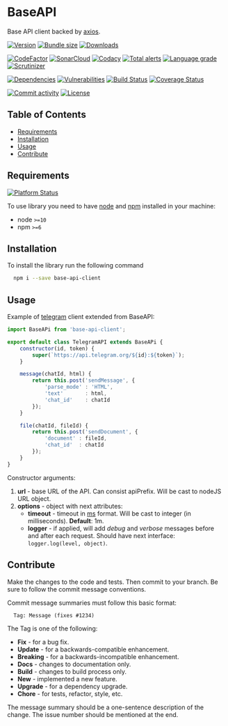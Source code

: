 # BaseAPI
Base API client backed by [axios](https://www.npmjs.com/package/axios).

[![Version][badge-vers]][npm]
[![Bundle size][npm-size-badge]][npm-size-url]
[![Downloads][npm-downloads-badge]][npm]

[![CodeFactor][codefactor-badge]][codefactor-url]
[![SonarCloud][sonarcloud-badge]][sonarcloud-url]
[![Codacy][codacy-badge]][codacy-url]
[![Total alerts][lgtm-alerts-badge]][lgtm-alerts-url]
[![Language grade][lgtm-lg-badge]][lgtm-lg-url]
[![Scrutinizer][scrutinizer-badge]][scrutinizer-url]

[![Dependencies][badge-deps]][npm]
[![Vulnerabilities][badge-vuln]](https://snyk.io/)
[![Build Status][tests-badge]][tests-url]
[![Coverage Status][badge-coverage]][url-coverage]

[![Commit activity][commit-activity-badge]][github]
[![License][badge-lic]][github]

## Table of Contents
  - [Requirements](#requirements)
  - [Installation](#installation)
  - [Usage](#usage)
  - [Contribute](#contribute)

## Requirements
[![Platform Status][appveyor-badge]][appveyor-url]

To use library you need to have [node](https://nodejs.org) and [npm](https://www.npmjs.com) installed in your machine:

* node `>=10`
* npm `>=6`

## Installation

To install the library run the following command

```bash
  npm i --save base-api-client
```

## Usage

Example of [telegram](https://telegram.org/) client extended from BaseAPI:

```javascript
import BaseAPi from 'base-api-client';

export default class TelegramAPI extends BaseAPi {
    constructor(id, token) {
        super(`https://api.telegram.org/${id}:${token}`);
    }

    message(chatId, html) {
        return this.post('sendMessage', {
            'parse_mode' : 'HTML',
            'text'       : html,
            'chat_id'    : chatId
        });
    }

    file(chatId, fileId) {
        return this.post('sendDocument', {
            'document' : fileId,
            'chat_id'  : chatId
        });
    }
}

```

Constructor arguments:
  1. **url** - base URL of the API. Can consist apiPrefix. Will be cast to nodeJS URL object.
  2. **options** - object with next attributes:
      * **timeout** - timeout in [ms](https://www.npmjs.com/package/ms) format. Will be cast to integer (in milliseconds). **Default**: 1m.
      * **logger** - if applied, will add *debug* and *verbose* messages before and after each request. Should have next interface: ```logger.log(level, object)```.

## Contribute

Make the changes to the code and tests. Then commit to your branch. Be sure to follow the commit message conventions.

Commit message summaries must follow this basic format:
```
  Tag: Message (fixes #1234)
```

The Tag is one of the following:
* **Fix** - for a bug fix.
* **Update** - for a backwards-compatible enhancement.
* **Breaking** - for a backwards-incompatible enhancement.
* **Docs** - changes to documentation only.
* **Build** - changes to build process only.
* **New** - implemented a new feature.
* **Upgrade** - for a dependency upgrade.
* **Chore** - for tests, refactor, style, etc.

The message summary should be a one-sentence description of the change. The issue number should be mentioned at the end.


[npm]: https://www.npmjs.com/package/base-api-client
[github]: https://github.com/pustovitDmytro/base-api-client
[coveralls]: https://coveralls.io/github/pustovitDmytro/base-api-client?branch=master
[badge-deps]: https://img.shields.io/david/pustovitDmytro/base-api-client.svg
[badge-vuln]: https://img.shields.io/snyk/vulnerabilities/npm/base-api-client.svg?style=popout
[badge-vers]: https://img.shields.io/npm/v/base-api-client.svg
[badge-lic]: https://img.shields.io/github/license/pustovitDmytro/base-api-client.svg
[badge-coverage]: https://coveralls.io/repos/github/pustovitDmytro/base-api-client/badge.svg?branch=master
[url-coverage]: https://coveralls.io/github/pustovitDmytro/base-api-client?branch=master

[tests-badge]: https://img.shields.io/circleci/build/github/pustovitDmytro/base-api-client
[tests-url]: https://app.circleci.com/pipelines/github/pustovitDmytro/base-api-client

[codefactor-badge]: https://www.codefactor.io/repository/github/pustovitdmytro/base-api-client/badge
[codefactor-url]: https://www.codefactor.io/repository/github/pustovitdmytro/base-api-client

[commit-activity-badge]: https://img.shields.io/github/commit-activity/m/pustovitDmytro/base-api-client

[scrutinizer-badge]: https://scrutinizer-ci.com/g/pustovitDmytro/base-api-client/badges/quality-score.png?b=master
[scrutinizer-url]: https://scrutinizer-ci.com/g/pustovitDmytro/base-api-client/?branch=master

[lgtm-lg-badge]: https://img.shields.io/lgtm/grade/javascript/g/pustovitDmytro/base-api-client.svg?logo=lgtm&logoWidth=18
[lgtm-lg-url]: https://lgtm.com/projects/g/pustovitDmytro/base-api-client/context:javascript

[lgtm-alerts-badge]: https://img.shields.io/lgtm/alerts/g/pustovitDmytro/base-api-client.svg?logo=lgtm&logoWidth=18
[lgtm-alerts-url]: https://lgtm.com/projects/g/pustovitDmytro/base-api-client/alerts/

[codacy-badge]: https://app.codacy.com/project/badge/Grade/d8f448ed725149cb8ee80b4b608621ef
[codacy-url]: https://www.codacy.com/gh/pustovitDmytro/base-api-client/dashboard?utm_source=github.com&amp;utm_medium=referral&amp;utm_content=pustovitDmytro/base-api-client&amp;utm_campaign=Badge_Grade

[sonarcloud-badge]: https://sonarcloud.io/api/project_badges/measure?project=pustovitDmytro_base-api-client&metric=alert_status
[sonarcloud-url]: https://sonarcloud.io/dashboard?id=pustovitDmytro_base-api-client

[npm-downloads-badge]: https://img.shields.io/npm/dw/base-api-client
[npm-size-badge]: https://img.shields.io/bundlephobia/min/base-api-client
[npm-size-url]: https://bundlephobia.com/result?p=base-api-client

[appveyor-badge]: https://ci.appveyor.com/api/projects/status/dy3ym8db8yfn7pj7/branch/master?svg=true
[appveyor-url]: https://ci.appveyor.com/project/pustovitDmytro/base-api-client/branch/master


